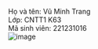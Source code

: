 Họ và tên: Vũ Minh Trang  
Lớp: CNTT1 K63  
Mã sinh viên: 221231016  
![image](https://github.com/user-attachments/assets/40b29077-1046-4fc6-a7ab-caca72e7c49b)

